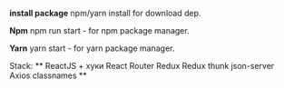 **install package**
npm/yarn install for download dep.<p>
**Npm**
npm run start - for npm package manager.<p>
**Yarn**
yarn start - for yarn package manager.<p>

Stack:
**
ReactJS + хуки
React Router
Redux
Redux thunk
json-server
Axios
classnames
**
